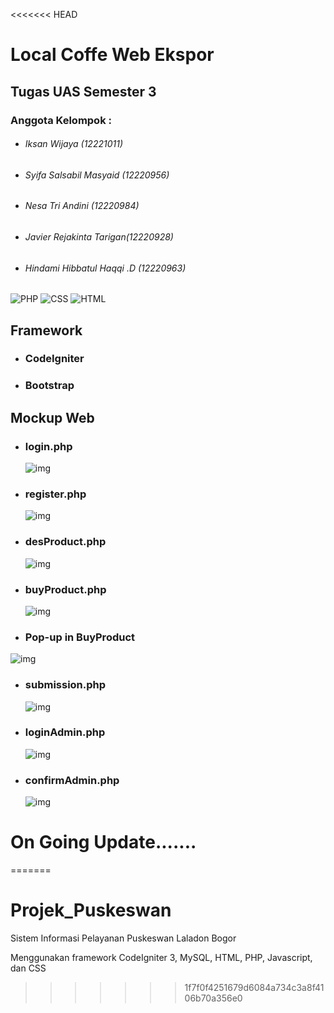 <<<<<<< HEAD
# Local Coffe Web Ekspor

## Tugas UAS Semester 3

### Anggota Kelompok :

- ###### Iksan Wijaya (12221011)
- ###### Syifa Salsabil Masyaid (12220956)
- ###### Nesa Tri Andini (12220984)
- ###### Javier Rejakinta Tarigan(12220928)
- ###### Hindami Hibbatul Haqqi .D (12220963)

![PHP](https://img.shields.io/badge/PHP-777BB4?style=for-the-badge&logo=php&logoColor=white) ![CSS](https://img.shields.io/badge/CSS-239120?&style=for-the-badge&logo=css3&logoColor=white) ![HTML](https://img.shields.io/badge/HTML-239120?style=for-the-badge&logo=html5&logoColor=white)

## Framework

- ### CodeIgniter
- ### Bootstrap

## Mockup Web

- ### login.php
  ![img](asset/image/Login.png)
- ### register.php
  ![img](asset/image/Register.png)
- ### desProduct.php
  ![img](asset/image/Product.png)
- ### buyProduct.php
  ![img](asset/image/Buy.png)
- ### Pop-up in BuyProduct
![img](asset/image/pop-up.png)
- ### submission.php
  ![img](asset/image/Submission.png)
- ### loginAdmin.php
  ![img](asset/image/LoginAdmin.png)
- ### confirmAdmin.php
  ![img](asset/image/Admin.png)

# On Going Update.......
=======
# Projek_Puskeswan
Sistem Informasi Pelayanan Puskeswan Laladon Bogor

Menggunakan framework CodeIgniter 3, MySQL, HTML, PHP, Javascript, dan CSS
>>>>>>> 1f7f0f4251679d6084a734c3a8f4106b70a356e0
